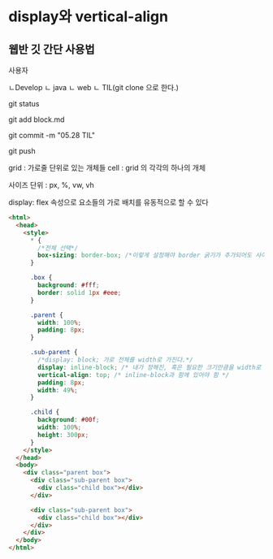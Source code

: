 # display와 vertical-align

## 웹반 깃 간단 사용법

사용자

ㄴDevelop
ㄴ java
ㄴ web
ㄴ TIL(git clone 으로 한다.)

git status

git add block.md

git commit -m "05.28 TIL"

git push

grid : 가로줄 단위로 있는 개체들
cell : grid 의 각각의 하나의 개체

사이즈 단위 : px, %, vw, vh

display: flex 속성으로 요소들의 가로 배치를 유동적으로 할 수 있다

```html
<html>
  <head>
    <style>
      * {
        /*전체 선택*/
        box-sizing: border-box; /*이렇게 설정해야 border 굵기가 추가되어도 사이즈 밖으로 나가지 않는다.*/
      }

      .box {
        background: #fff;
        border: solid 1px #eee;
      }

      .parent {
        width: 100%;
        padding: 8px;
      }

      .sub-parent {
        /*display: block; 가로 전체를 width로 가진다.*/
        display: inline-block; /* 내가 정해진, 혹은 필요한 크기만큼을 width로 가진다. */
        vertical-align: top; /* inline-block과 함께 있어야 함 */
        padding: 8px;
        width: 49%;
      }

      .child {
        background: #00f;
        width: 100%;
        height: 300px;
      }
    </style>
  </head>
  <body>
    <div class="parent box">
      <div class="sub-parent box">
        <div class="child box"></div>
      </div>

      <div class="sub-parent box">
        <div class="child box"></div>
      </div>
    </div>
  </body>
</html>
```
